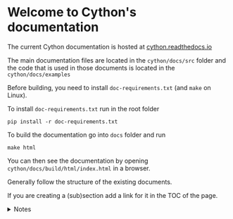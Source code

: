 # Welcome to Cython's documentation

The current Cython documentation is hosted at [cython.readthedocs.io](https://cython.readthedocs.io/)

The main documentation files are located in the `cython/docs/src` folder and the code that is used in those documents is located in the `cython/docs/examples`

Before building, you need to install `doc-requirements.txt` (and `make` on Linux).

To install `doc-requirements.txt` run in the root folder

```shell
pip install -r doc-requirements.txt
```

To build the documentation go into `docs` folder and run

```shell
make html
```

You can then see the documentation by opening `cython/docs/build/html/index.html` in a browser.

Generally follow the structure of the existing documents.

If you are creating a (sub)section add a link for it in the TOC of the page.

<details>
<summary>Notes</summary>

1) Some css work should definitely be done.
2) Use local 'top-of-page' contents rather than the sidebar, imo.
3) Fix cython highlighter for cdef blocks

</details>
